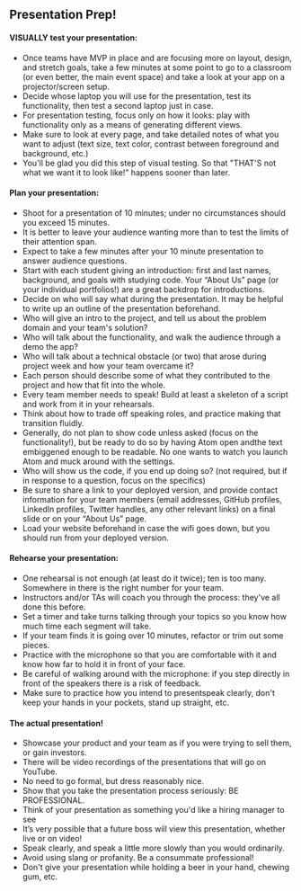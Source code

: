 ## Presentation Prep!

#### VISUALLY test your presentation:
  - Once teams have MVP in place and are focusing more on layout, design, and stretch goals, take a few minutes at some point to go to a classroom (or even better, the main event space) and take a look at your app on a projector/screen setup.
  - Decide whose laptop you will use for the presentation, test its functionality, then test a second laptop just in case.
  - For presentation testing, focus only on how it looks: play with functionality only as a means of generating different views.
  - Make sure to look at every page, and take detailed notes of what you want to adjust (text size, text color, contrast between
  foreground and background, etc.)
  - You'll be glad you did this step of visual testing. So that "THAT'S not what we want it to look like!" happens sooner than later.

#### Plan your presentation:
  - Shoot for a presentation of 10 minutes; under no circumstances should you exceed 15 minutes.
  - It is better to leave your audience wanting more than to test the limits of their attention span.
  - Expect to take a few minutes after your 10 minute presentation to answer audience questions.
  - Start with each student giving an introduction: first and last names, background, and goals with studying code. Your “About Us” page (or your individual portfolios!) are a great backdrop for introductions.
  - Decide on who will say what during the presentation. It may be helpful to write up an outline of the presentation beforehand.
  - Who will give an intro to the project, and tell us about the problem domain and your team's solution?
  - Who will talk about the functionality, and walk the audience through a demo the app?
  - Who will talk about a technical obstacle (or two) that arose during project week and how your team overcame it?
  - Each person should describe some of what they contributed to the project and how that fit into the whole.
  - Every team member needs to speak! Build at least a skeleton of a script and work from it in your rehearsals.
  - Think about how to trade off speaking roles, and practice making that transition fluidly.
  - Generally, do not plan to show code unless asked (focus on the functionality!), but be ready to do so by having Atom open andthe text embiggened enough to be readable. No one wants to watch you launch Atom and muck around with the settings.
  - Who will show us the code, if you end up doing so? (not required, but if in response to a question, focus on the specifics)
  - Be sure to share a link to your deployed version, and provide contact information for your team members (email addresses, GitHub profiles, LinkedIn profiles, Twitter handles, any other relevant links) on a final slide or on your “About Us” page.
  - Load your website beforehand in case the wifi goes down, but you should run from your deployed version.

#### Rehearse your presentation:
  - One rehearsal is not enough (at least do it twice); ten is too many. Somewhere in there is the right number for your team.
  - Instructors and/or TAs will coach you through the process: they've all done this before.
  - Set a timer and take turns talking through your topics so you know how much time each segment will take.
  - If your team finds it is going over 10 minutes, refactor or trim out some pieces.
  - Practice with the microphone so that you are comfortable with it and know how far to hold it in front of your face.
  - Be careful of walking around with the microphone: if you step directly in front of the speakers there is a risk of feedback.
  - Make sure to practice how you intend to present­­speak clearly, don't keep your hands in your pockets, stand up straight, etc.

#### The actual presentation!
  - Showcase your product and your team as if you were trying to sell them, or gain investors.
  - There will be video recordings of the presentations that will go on YouTube.
  - No need to go formal, but dress reasonably nice.
  - Show that you take the presentation process seriously: BE PROFESSIONAL.
  - Think of your presentation as something you'd like a hiring manager to see
  - It’s very possible that a future boss will view this presentation, whether live or on video!
  - Speak clearly, and speak a little more slowly than you would ordinarily.
  - Avoid using slang or profanity. Be a consummate professional!
  - Don't give your presentation while holding a beer in your hand, chewing gum, etc.
